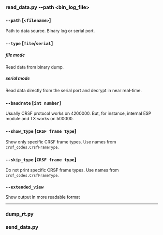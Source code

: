 ### read_data.py --path <bin_log_file>

### `--path` [`<filename>`]
Path to data source. Binary log or serial port.

### `--type` [`file`/`serial`]
##### file mode
Read data from binary dump.

##### serial mode
Read data directly from the serial port and decrypt in near real-time.

### `--baudrate` [`int number`]
Usually CRSF protocol works on 4200000. But, for instance, internal ESP module and TX works on 500000.

### `--show_type` [`CRSF frame type`]
Show only specific CRSF frame types. Use names from `crsf_codes.CrsfFrameType`.

### `--skip_type` [`CRSF frame type`]
Do not print specific CRSF frame types. Use names from `crsf_codes.CrsfFrameType`.

### `--extended_view`
Show output in more readable format

---

### dump_rt.py

### send_data.py